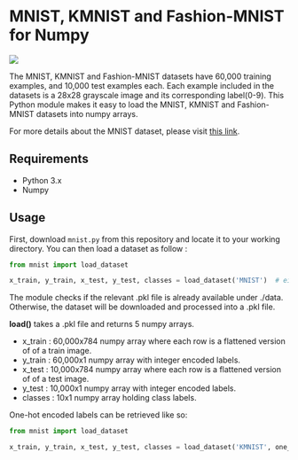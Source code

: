 
# MNIST, KMNIST and Fashion-MNIST for Numpy

![](mnist_image.png)

The MNIST, KMNIST and Fashion-MNIST datasets have 60,000 training examples, and 10,000 test examples each.
Each example included in the datasets is a 28x28 grayscale image and its corresponding label(0-9).
This Python module makes it easy to load the MNIST, KMNIST and Fashion-MNIST datasets into numpy arrays.

For more details about the MNIST dataset, please visit [this link](http://yann.lecun.com/exdb/mnist/index.html).

## Requirements

- Python 3.x
- Numpy

## Usage

First, download `mnist.py` from this repository and locate it to your working directory.
You can then load a dataset as follow :

```python
from mnist import load_dataset

x_train, y_train, x_test, y_test, classes = load_dataset('MNIST')  # either MNIST, Fashion-MNIST or KMNIST
```

The module checks if the relevant .pkl file is already available under ./data. Otherwise, the dataset will be downloaded and processed into a .pkl file.

**load()** takes a .pkl file and returns 5 numpy arrays.

- x_train : 60,000x784 numpy array where each row is a flattened version of of a train image.
- y_train : 60,000x1 numpy array with integer encoded labels.
- x_test : 10,000x784 numpy array where each row is a flattened version of of a test image.
- y_test : 10,000x1 numpy array with integer encoded labels.
- classes : 10x1 numpy array holding class labels.

One-hot encoded labels can be retrieved like so:

```python
from mnist import load_dataset

x_train, y_train, x_test, y_test, classes = load_dataset('KMNIST', one_hot=True)
```

